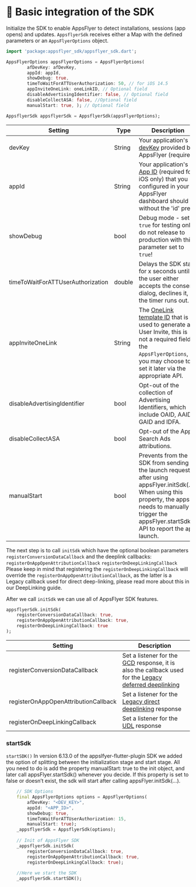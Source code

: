 # 🚀 Basic integration of the SDK

Initialize the SDK to enable AppsFlyer to detect installations, sessions (app opens) and updates.
`AppsflyerSdk` receives either a Map with the defined parameters or an `AppsFlyerOptions` object.

```dart
import 'package:appsflyer_sdk/appsflyer_sdk.dart';

AppsFlyerOptions appsFlyerOptions = AppsFlyerOptions(
        afDevKey: afDevKey,
        appId: appId,
        showDebug: true,
        timeToWaitForATTUserAuthorization: 50, // for iOS 14.5
        appInviteOneLink: oneLinkID, // Optional field
        disableAdvertisingIdentifier: false, // Optional field
        disableCollectASA: false, //Optional field
        manualStart: true, ); // Optional field

AppsflyerSdk appsflyerSdk = AppsflyerSdk(appsFlyerOptions);
```

| Setting                           | Type   | Description                                                                                                                                                                                                                                                                         |
|-----------------------------------| -------- |-------------------------------------------------------------------------------------------------------------------------------------------------------------------------------------------------------------------------------------------------------------------------------------|
| devKey                            | String | Your application's [devKey](https://support.appsflyer.com/hc/en-us/articles/207032066-Basic-SDK-integration-guide#retrieving-the-dev-key) provided by AppsFlyer (required)                                                                                                          |
| appId                             | String | Your application's [App ID](https://support.appsflyer.com/hc/en-us/articles/207377436-Adding-a-new-app#available-in-the-app-store-google-play-store-windows-phone-store)  (required for iOS only) that you configured in your AppsFlyer dashboard should be without the 'id' prefix |
| showDebug                         | bool | Debug mode - set to `true` for testing only, do not release to production with this parameter set to `true`!                                                                                                                                                                        |
| timeToWaitForATTUserAuthorization | double | Delays the SDK start for x seconds until the user either accepts the consent dialog, declines it, or the timer runs out.                                                                                                                                                            |
| appInviteOneLink                  | String | The [OneLink template ID](https://support.appsflyer.com/hc/en-us/articles/115004480866-User-invite-attribution#parameters) that is used to generate a User Invite, this is not a required field in the `AppsFlyerOptions`, you may choose to set it later via the appropriate API.  |
| disableAdvertisingIdentifier      | bool | Opt-out of the collection of Advertising Identifiers, which include OAID, AAID, GAID and IDFA.                                                                                                                                                                                      |
| disableCollectASA                 | bool | Opt-out of the Apple Search Ads attributions.                                                                                                                                                                                                                                       |
| manualStart                       | bool | Prevents from the SDK from sending the launch request after using appsFlyer.initSdk(...). When using this property, the apps needs to manually trigger the appsFlyer.startSdk() API to report the app launch.                                                                                                                                                                |

The next step is to call `initSdk` which have the optional boolean parameters `registerConversionDataCallback` and the deeplink callbacks: `registerOnAppOpenAttributionCallback` 
`registerOnDeepLinkingCallback`
Please keep in mind that registering the `registerOnDeepLinkingCallback` will override the `registerOnAppOpenAttributionCallback`, as the latter is a Legacy callback used for direct deep-linking, please read more about this in our DeepLinking guide.

After we call `initSdk` we can use all of AppsFlyer SDK features.

```dart
appsflyerSdk.initSdk(
    registerConversionDataCallback: true,
    registerOnAppOpenAttributionCallback: true,
    registerOnDeepLinkingCallback: true
);
```

| Setting  | Description   |
| -------- | ------------- |
| registerConversionDataCallback | Set a listener for the [GCD](https://dev.appsflyer.com/hc/docs/conversion-data) response, it is also the callback used for the [Legacy deferred deeplinking](https://dev.appsflyer.com/hc/docs/android-legacy-apis#deferred-deep-linking) |
| registerOnAppOpenAttributionCallback | Set a listener for the [Legacy direct deeplinking](https://dev.appsflyer.com/hc/docs/android-legacy-apis) response |
| registerOnDeepLinkingCallback | Set a listener for the [UDL](https://dev.appsflyer.com/hc/docs/unified-deep-linking-udl) response |

### startSdk
`startSDK()`
In version 6.13.0 of the appslfyer-flutter-plugin SDK we added the option of splitting between the initialization stage and start stage. All you need to do is add the property manualStart: true to the init object, and later call appsFlyer.startSdk() whenever you decide. If this property is set to false or doesn’t exist, the sdk will start after calling appsFlyer.initSdk(...).

```dart
    // SDK Options
    final AppsFlyerOptions options = AppsFlyerOptions(
        afDevKey: "<DEV_KEY>",
        appId: "<APP_ID>",
        showDebug: true,
        timeToWaitForATTUserAuthorization: 15,
        manualStart: true);
    _appsflyerSdk = AppsflyerSdk(options);
    
    // Init of AppsFlyer SDK
    _appsflyerSdk.initSdk(
        registerConversionDataCallback: true,
        registerOnAppOpenAttributionCallback: true,
        registerOnDeepLinkingCallback: true);
    
    //Here we start the SDK
    _appsflyerSdk.startSDK();
```

